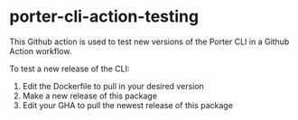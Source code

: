 # porter-cli-action-testing

This Github action is used to test new versions of the Porter CLI in a Github Action workflow.

To test a new release of the CLI:
1. Edit the Dockerfile to pull in your desired version
2. Make a new release of this package
3. Edit your GHA to pull the newest release of this package
